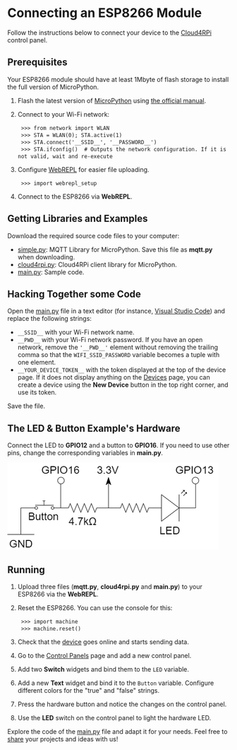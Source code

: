 # Connecting an ESP8266 Module

Follow the instructions below to connect your device to the [Cloud4RPi](https://cloud4rpi.io) control panel.

## Prerequisites

Your ESP8266 module should have at least 1Mbyte of flash storage to install the full version of MicroPython.

1. Flash the latest version of [MicroPython](http://micropython.org/) using [the official manual](http://docs.micropython.org/en/latest/esp8266/esp8266/tutorial/intro.html#intro).
2. Connect to your Wi-Fi network:

        >>> from network import WLAN
        >>> STA = WLAN(0); STA.active(1)
        >>> STA.connect('__SSID__', '__PASSWORD__')
        >>> STA.ifconfig()  # Outputs the network configuration. If it is not valid, wait and re-execute

3. Configure [WebREPL](http://docs.micropython.org/en/latest/esp8266/esp8266/tutorial/repl.html#webrepl-a-prompt-over-wifi) for easier file uploading.

        >>> import webrepl_setup

4. Connect to the ESP8266 via **WebREPL**.

## Getting Libraries and Examples

Download the required source code files to your computer:

- [simple.py](https://github.com/micropython/micropython-lib/blob/master/umqtt.simple/umqtt/simple.py): MQTT Library for MicroPython. Save this file as **mqtt.py** when downloading.
- [cloud4rpi.py](cloud4rpi.py): Cloud4RPi client library for MicroPython.
- [main.py](main.py): Sample code.


## Hacking Together some Code

Open the [main.py](main.py) file in a text editor (for instance, [Visual Studio Code](https://code.visualstudio.com/)) and replace the following strings:

- `__SSID__` with your Wi-Fi network name.
- `__PWD__` with your Wi-Fi network password. If you have an open network, remove the `'__PWD__'` element without removing the trailing comma so that the `WIFI_SSID_PASSWORD` variable becomes a tuple with one element.
- `__YOUR_DEVICE_TOKEN__` with the token displayed at the top of the device page. If it does not display anything on the [Devices](https://cloud4rpi.io/devices) page, you can create a device using the **New Device** button in the top right corner, and use its token.

Save the file.

## The LED & Button Example's Hardware

Connect the LED to **GPIO12** and a button to **GPIO16**. If you need to use other pins, change the corresponding variables in **main.py**.

![](https://github.com/cloud4rpi/cloud4rpi-esp8266-micropython/raw/master/hardware.png)

## Running

1. Upload three files (**mqtt.py**, **cloud4rpi.py** and **main.py**) to your ESP8266 via the **WebREPL**.
6. Reset the ESP8266. You can use the console for this:

        >>> import machine
        >>> machine.reset()

8. Check that the [device](https://cloud4rpi.io/devices) goes online and starts sending data.
9. Go to the [Control Panels](https://cloud4rpi.io/control-panels/) page and add a new control panel.
10. Add two **Switch** widgets and bind them to the `LED` variable.
11. Add a new **Text** widget and bind it to the `Button` variable. Configure different colors for the "true" and "false" strings.
12. Press the hardware button and notice the changes on the control panel.
13. Use the **LED** switch on the control panel to light the hardware LED.

Explore the code of the [main.py](main.py) file and adapt it for your needs. Feel free to [share](https://cloud4rpi.answerdesk.io/) your projects and ideas with us!
